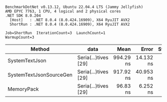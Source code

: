 ```

BenchmarkDotNet v0.13.12, Ubuntu 22.04.4 LTS (Jammy Jellyfish)
AMD EPYC 7763, 1 CPU, 4 logical and 2 physical cores
.NET SDK 8.0.204
  [Host]   : .NET 8.0.4 (8.0.424.16909), X64 RyuJIT AVX2
  ShortRun : .NET 8.0.4 (8.0.424.16909), X64 RyuJIT AVX2

Job=ShortRun  IterationCount=3  LaunchCount=1  
WarmupCount=3  

```
| Method                  | data                 | Mean      | Error     | StdDev   | Min       | Max       | Gen0   | Allocated |
|------------------------ |--------------------- |----------:|----------:|---------:|----------:|----------:|-------:|----------:|
| SystemTextJson          | Seria(...)tives [29] | 994.29 ns | 14.132 ns | 0.775 ns | 993.69 ns | 995.16 ns | 0.0038 |     464 B |
| SystemTextJsonSourceGen | Seria(...)tives [29] | 917.92 ns | 40.953 ns | 2.245 ns | 915.33 ns | 919.35 ns | 0.0067 |     568 B |
| MemoryPack              | Seria(...)tives [29] |  96.83 ns |  6.252 ns | 0.343 ns |  96.50 ns |  97.19 ns | 0.0014 |     120 B |
